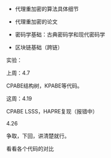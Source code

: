 - 代理重加密的算法具体细节
- 代理重加密的论文



- 密码学基础：古典密码学和现代密码学
- 区块链基础（跨链）



实验：

上周：4.7

CPABE结构树，KPABE等代码。

这周：4.19

CPABE LSSS，HAPRE复现（报错中） 



4.26

争取，下回，讲清楚就行。



看看各个代码的对比

